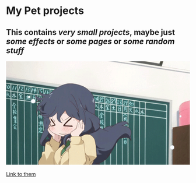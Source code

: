# My Pet projects

## This contains _very small projects_, maybe just _some effects_ or _some pages_ or _some random stuff_

![cute gif](./tumblr_mvnd6kfRpo1sibpv8o1_540.gif)

[Link to them](https://blurk.github.io/Pet-Projects/)
